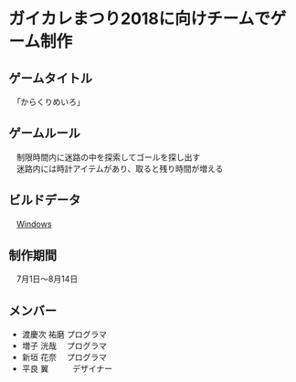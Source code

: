 # ガイカレまつり2018に向けチームでゲーム制作  

## ゲームタイトル  
　「からくりめいろ」  

## ゲームルール  
　制限時間内に迷路の中を探索してゴールを探し出す  
　迷路内には時計アイテムがあり、取ると残り時間が増える  
  
## ビルドデータ  
　[Windows](https://github.com/c18015/Team4_KMHT/tree/master/gaikare_Team4/Assets)

## 制作期間  
　7月1日～8月14日

## メンバー  
* 渡慶次 祐磨  プログラマ  
* 増子 洸哉  　プログラマ  
* 新垣 花奈  　プログラマ  
* 平良 翼　　　デザイナー  
  


